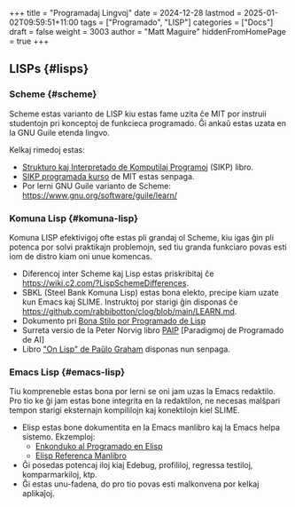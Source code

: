 +++
title = "Programadaj Lingvoj"
date = 2024-12-28
lastmod = 2025-01-02T09:59:51+11:00
tags = ["Programado", "LISP"]
categories = ["Docs"]
draft = false
weight = 3003
author = "Matt Maguire"
hiddenFromHomePage = true
+++

## LISPs {#lisps}


### Scheme {#scheme}

Scheme estas varianto de LISP kiu estas fame uzita ĉe MIT por instruii studentojn pri konceptoj de funkcieca programado. Ĝi ankaŭ estas uzata en la GNU Guile etenda lingvo.

Kelkaj rimedoj estas:

-   [Strukturo kaj Interpretado de Komputilaj Programoj](https://media.githubusercontent.com/media/sarabander/sicp-pdf/master/sicp.pdf) (SIKP) libro.
-   [SIKP programada kurso](https://ocw.mit.edu/courses/6-001-structure-and-interpretation-of-computer-programs-spring-2005/video_galleries/video-lectures/) de MIT estas senpaga.
-   Por lerni GNU Guile varianto de Scheme: <https://www.gnu.org/software/guile/learn/>


### Komuna Lisp {#komuna-lisp}

Komuna LISP efektivigoj ofte estas pli grandaj ol Scheme, kiu igas ĝin pli potenca por solvi praktikajn problemojn, sed tiu granda funkciaro povas esti iom de distro kiam oni unue komencas.

-   Diferencoj inter Scheme kaj Lisp estas priskribitaj ĉe <https://wiki.c2.com/?LispSchemeDifferences>.
-   SBKL (Steel Bank Komuna Lisp) estas bona elekto, precipe kiam uzate kun Emacs kaj SLIME. Instruktoj por starigi ĝin disponas ĉe <https://github.com/rabbibotton/clog/blob/main/LEARN.md>.
-   Dokumento pri [Bona Stilo por Programado de Lisp](https://courses.cs.northwestern.edu/325/readings/luv-slides.pdf)
-   Surreta versio de la Peter Norvig libro [PAIP](https://courses.cs.northwestern.edu/325/readings/luv-slides.pdf) [Paradigmoj de Programado de AI]
-   Libro ["On Lisp" de Paŭlo Graham](https://paulgraham.com/onlisptext.html) disponas nun senpaga.


### Emacs Lisp {#emacs-lisp}

Tiu kompreneble estas bona por lerni se oni jam uzas la Emacs redaktilo. Pro tio ke ĝi jam estas bone integrita en la redaktilon, ne necesas malŝpari tempon starigi eksternajn kompililojn kaj konektilojn kiel SLIME.

-   Elisp estas bone dokumentita en la Emacs manlibro kaj la Emacs helpa sistemo. Ekzemploj:
    -   [Enkonduko al Programado en Elisp](https://www.gnu.org/software/emacs/manual/html_node/eintr/index.html)
    -   [Elisp Referenca Manlibro](https://www.gnu.org/software/emacs/manual/html_node/elisp/index.html)
-   Ĝi posedas potencaj iloj kiaj Edebug, profililoj, regressa testiloj, komparmarkiloj, ktp.
-   Ĝi estas unu-fadena, do pro tio povas esti malkonvena por kelkaj aplikaĵoj.

